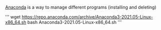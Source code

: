 [Anaconda](https://www.anaconda.com/) is a way to manage different programs (installing and deleting)

'''
wget https://repo.anaconda.com/archive/Anaconda3-2021.05-Linux-x86_64.sh
bash Anaconda3-2021.05-Linux-x86_64.sh
'''

